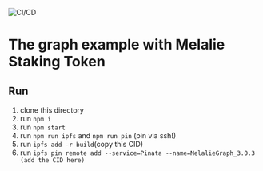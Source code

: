 ![CI/CD](https://github.com/inspiraluna/MelalieTheGraphExample/workflows/CI/badge.svg)

# The graph example with Melalie Staking Token

## Run 
1. clone this directory 
2. run ```npm i```
3. run ```npm start```
4. run ```npm run ipfs``` and ```npm run pin```  (pin via ssh!)
5. run ```ipfs add -r build```(copy this CID)
6. run ```ipfs pin remote add --service=Pinata --name=MelalieGraph_3.0.3 (add the CID here)```

